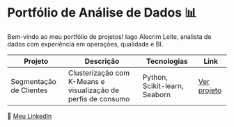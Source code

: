
# Portfólio de Análise de Dados 📊

Bem-vindo ao meu portfólio de projetos! Iago Alecrim Leite, analista de dados com experiência em operações, qualidade e BI.

 Projeto | Descrição | Tecnologias | Link |
|--------|-----------|-------------|------|
| Segmentação de Clientes | Clusterização com K-Means e visualização de perfis de consumo | Python, Scikit-learn, Seaborn | [Ver projeto](https://github.com/iagoalecrim/segmentacao-clientes-kmeans ) |


🔗 [Meu LinkedIn](https://www.linkedin.com/in/iago-alecrim-35b496247/)
